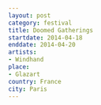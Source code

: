 ```yaml
---
layout: post
category: festival
title: Doomed Gatherings
startdate: 2014-04-18
enddate: 2014-04-20
artists: 
- Windhand
place: 
- Glazart
country: France
city: Paris
---
```


